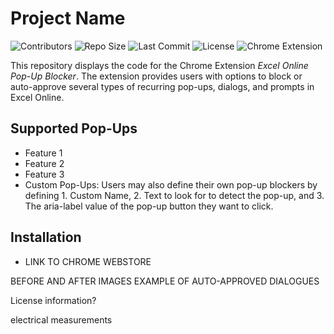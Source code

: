 # Project Name

![Contributors](https://img.shields.io/github/contributors/JoshuaPHuang/Excel-Online-Notif-Suppressor-Extension)
![Repo Size](https://img.shields.io/github/repo-size/JoshuaPHuang/Excel-Online-Notif-Suppressor-Extension)
![Last Commit](https://img.shields.io/github/last-commit/JoshuaPHuang/Excel-Online-Notif-Suppressor-Extension)
![License](https://img.shields.io/github/license/JoshuaPHuang/Excel-Online-Notif-Suppressor-Extension)
![Chrome Extension](https://img.shields.io/badge/Chrome%20Extension-🚀-blue)

This repository displays the code for the Chrome Extension *Excel Online Pop-Up Blocker*.
The extension provides users with options to block or auto-approve several types of recurring pop-ups, dialogs, and prompts in Excel Online.

##  Supported Pop-Ups
-  Feature 1
-  Feature 2
-  Feature 3
-  Custom Pop-Ups: Users may also define their own pop-up blockers by defining 1. Custom Name, 2. Text to look for to detect the pop-up, and 3. The aria-label value of the pop-up button they want to click.

## Installation
- LINK TO CHROME WEBSTORE

BEFORE AND AFTER IMAGES
EXAMPLE OF AUTO-APPROVED DIALOGUES



License information?


electrical measurements